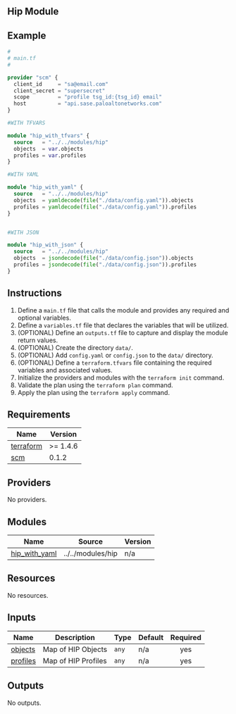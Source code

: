 ## Hip Module

## Example

```terraform
#
# main.tf
#

provider "scm" {
  client_id     = "sa@email.com"
  client_secret = "supersecret"
  scope         = "profile tsg_id:{tsg_id} email"
  host          = "api.sase.paloaltonetworks.com"
}

#WITH TFVARS

module "hip_with_tfvars" {
  source   = "../../modules/hip"
  objects  = var.objects
  profiles = var.profiles
}

#WITH YAML

module "hip_with_yaml" {
  source   = "../../modules/hip"
  objects  = yamldecode(file("./data/config.yaml")).objects
  profiles = yamldecode(file("./data/config.yaml")).profiles
}


#WITH JSON

module "hip_with_json" {
  source   = "../../modules/hip"
  objects  = jsondecode(file("./data/config.json")).objects
  profiles = jsondecode(file("./data/config.json")).profiles
}
```

## Instructions

1. Define a `main.tf` file that calls the module and provides any required and
optional variables.
2. Define a `variables.tf` file that declares the variables that will be
utilized.
3. (OPTIONAL) Define an `outputs.tf` file to capture and display the module
return values.
4. (OPTIONAL) Create the directory `data/`.
5. (OPTIONAL) Add `config.yaml` or `config.json` to the `data/` directory.
6. (OPTIONAL) Define a `terraform.tfvars` file containing the required
variables and associated values.
7. Initialize the providers and modules with the `terraform init` command.
8. Validate the plan using the `terraform plan` command.
9. Apply the plan using the `terraform apply` command. 


<!-- BEGINNING OF PRE-COMMIT-TERRAFORM DOCS HOOK -->
## Requirements

| Name | Version |
|------|---------|
| <a name="requirement_terraform"></a> [terraform](#requirement\_terraform) | >= 1.4.6 |
| <a name="requirement_scm"></a> [scm](#requirement\_scm) | 0.1.2 |

## Providers

No providers.

## Modules

| Name | Source | Version |
|------|--------|---------|
| <a name="module_hip_with_yaml"></a> [hip\_with\_yaml](#module\_hip\_with\_yaml) | ../../modules/hip | n/a |

## Resources

No resources.

## Inputs

| Name | Description | Type | Default | Required |
|------|-------------|------|---------|:--------:|
| <a name="input_objects"></a> [objects](#input\_objects) | Map of HIP Objects | `any` | n/a | yes |
| <a name="input_profiles"></a> [profiles](#input\_profiles) | Map of HIP Profiles | `any` | n/a | yes |

## Outputs

No outputs.
<!-- END OF PRE-COMMIT-TERRAFORM DOCS HOOK -->